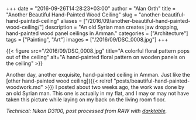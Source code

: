 +++
date = "2016-09-26T14:28:23+03:00"
author = "Alan Orth"
title = "Another Beautiful Hand-Painted Wood Ceiling"
slug = "another-beautiful-hand-painted-ceiling"
aliases = ["/2016/09/another-beautiful-hand-painted-wood-ceiling/"]
description = "An old Syrian man creates jaw dropping, hand-painted wood panel ceilings in Amman."
categories = ["Architecture"]
tags = ["Painting", "Art"]
images = ["/2016/09/DSC_0008.jpg"]
+++

{{< figure src="/2016/09/DSC_0008.jpg" title="A colorful floral pattern pops out of the ceiling" alt="A hand-painted floral pattern on wooden panels on the ceiling" >}}

Another day, another exquisite, hand-painted ceiling in Amman. Just like the [other hand-painted wood ceiling]({{< relref "posts/beautiful-hand-painted-woodwork.md" >}}) I posted about two weeks ago, the work was done by an old Syrian man. This one is actually in my flat, and I may or may not have taken this picture while laying on my back on the living room floor.

<!--more-->

*Technical: Nikon D3100, post processed from RAW with [darktable](https://www.darktable.org/).*
